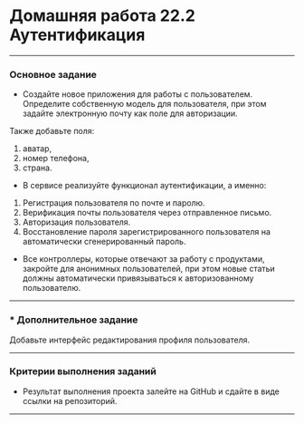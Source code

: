 # Домашняя работа 22.2 Аутентификация
_____
### Основное задание
* Создайте новое приложения для работы с пользователем. 
Определите собственную модель для пользователя, при этом задайте электронную почту как поле для авторизации.

  
Также добавьте поля:

1. аватар,
2. номер телефона,
3. страна.


* В сервисе реализуйте функционал аутентификации, а именно:

1. Регистрация пользователя по почте и паролю.
2. Верификация почты пользователя через отправленное письмо.
3. Авторизация пользователя.
4. Восстановление пароля зарегистрированного пользователя на автоматически сгенерированный пароль.

* Все контроллеры, которые отвечают за работу с продуктами, закройте для анонимных пользователей, 
при этом новые статьи должны автоматически привязываться к авторизованному пользователю.
_____

### * Дополнительное задание

Добавьте интерфейс редактирования профиля пользователя.
______

### Критерии выполнения заданий

* Результат выполнения проекта залейте на GitHub и сдайте в виде ссылки на репозиторий.

______